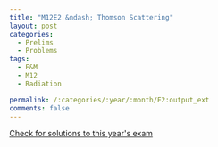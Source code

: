 ```yaml
---
title: "M12E2 &ndash; Thomson Scattering"
layout: post
categories:
  - Prelims
  - Problems
tags:
  - E&M
  - M12
  - Radiation

permalink: /:categories/:year/:month/E2:output_ext
comments: false
---
```

<object data="2012M2E.pdf" type="application/pdf" width="100%" height="500"></object>
<div class="message"><a href='https://princetonprelim.com/prelim/28/'>Check for solutions to this year's exam</a></div>
